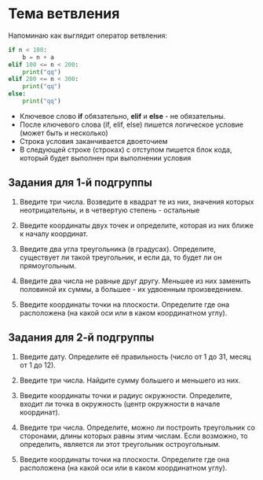 # Тема ветвления

Напоминаю как выглядит оператор ветвления:

```py
if n < 100:
    b = n + a
elif 100 <= n < 200:
    print("qq")
elif 200 <= n < 300:
    print("qq")
else:
    print("qq")
```

* Ключевое слово **if** обязательно, **elif** и **else** - не обязательны.
* После ключевого слова (if, elif, else) пишется логическое условие (может быть и несколько)
* Строка условия заканчивается двоеточием
* В следующей строке (строках) с отступом пишется блок кода, который будет выполнен при выполнении условия

## Задания для 1-й подгруппы

1. Введите три числа. Возведите в квадрат те из них, значения которых неотрицательны, и в четвертую степень - остальные

2. Введите координаты двух точек и определите, которая из них ближе к началу координат.

3. Введите два угла треугольника (в градусах). Определите, существует ли такой треугольник, и если да, то будет ли он прямоугольным.

4. Введите два числа не равные друг другу. Меньшее из них заменить половиной их суммы, а большее - их удвоенным произведением.

5. Введите координаты точки на плоскости. Определите где она расположена (на какой оси или в каком координатном углу).

## Задания для 2-й подгруппы

1. Введите дату. Определите её правильность (число от 1 до 31, месяц от 1 до 12).

2. Введите три числа. Найдите сумму большего и меньшего из них.

3. Введите координаты точки и радиус окружности. Определите, входит ли точка в окружность (центр окружности в начале координат).

4. Введите три числа. Определите, можно ли построить треугольник со сторонами, длины которых равны этим числам. Если возможно, то определить, является ли этот треугольник остроугольным.

5. Введите координаты точки на плоскости. Определите где она расположена (на какой оси или в каком координатном углу).
